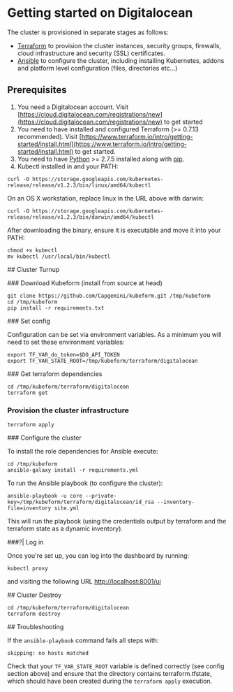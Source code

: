 # Getting started on Digitalocean

The cluster is provisioned in separate stages as follows:

* [Terraform](https://terraform.io) to provision the cluster instances, security groups, firewalls, cloud infrastructure and security (SSL) certificates.
* [Ansible](https://ansible.com) to configure the cluster, including installing Kubernetes, addons and platform level configuration (files, directories etc...)

## Prerequisites

1. You need a Digitalocean account. Visit [https://cloud.digitalocean.com/registrations/new](https://cloud.digitalocean.com/registrations/new) to get started
2. You need to have installed and configured Terraform (>= 0.7.13 recommended). Visit [https://www.terraform.io/intro/getting-started/install.html](https://www.terraform.io/intro/getting-started/install.html) to get started.
3. You need to have [Python](https://www.python.org/) >= 2.7.5 installed along with [pip](https://pip.pypa.io/en/latest/installing.html).
4. Kubectl installed in and your PATH:

```
curl -O https://storage.googleapis.com/kubernetes-release/release/v1.2.3/bin/linux/amd64/kubectl
```

On an OS X workstation, replace linux in the URL above with darwin:

```
curl -O https://storage.googleapis.com/kubernetes-release/release/v1.2.3/bin/darwin/amd64/kubectl
```
After downloading the binary, ensure it is executable and move it into your PATH:

```
chmod +x kubectl
mv kubectl /usr/local/bin/kubectl
```

## Cluster Turnup

### Download Kubeform (install from source at head)
```
git clone https://github.com/Capgemini/kubeform.git /tmp/kubeform
cd /tmp/kubeform
pip install -r requirements.txt
```

### Set config

Configuration can be set via environment variables. As a minimum you will need to set these environment variables:

```
export TF_VAR_do_token=$DO_API_TOKEN
export TF_VAR_STATE_ROOT=/tmp/kubeform/terraform/digitalocean
```

### Get terraform dependencies

```
cd /tmp/kubeform/terraform/digitalocean
terraform get
```

### Provision the cluster infrastructure

```
terraform apply
```

### Configure the cluster

To install the role dependencies for Ansible execute:

```
cd /tmp/kubeform
ansible-galaxy install -r requirements.yml
```

To run the Ansible playbook (to configure the cluster):

```
ansible-playbook -u core --private-key=/tmp/kubeform/terraform/digitalocean/id_rsa --inventory-file=inventory site.yml
```

This will run the playbook (using the credentials output by terraform and the terraform state as a dynamic inventory).

###?| Log in

Once you're set up, you can log into the dashboard by running:

```
kubectl proxy
```

and visiting the following URL [http://localhost:8001/ui](http://localhost:8001/ui)

## Cluster Destroy

```
cd /tmp/kubeform/terraform/digitalocean
terraform destroy
```

## Troubleshooting

If the ```ansible-playbook``` command fails all steps with:

```
skipping: no hosts matched
```

Check that your ```TF_VAR_STATE_ROOT``` variable is defined correctly (see config section above) and ensure that the directory contains terraform.tfstate, which should have been created during the ```terraform apply``` execution.
